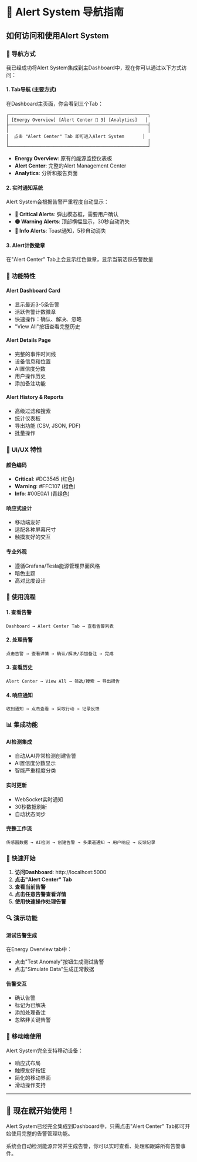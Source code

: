 # 🚨 Alert System 导航指南

## 如何访问和使用Alert System

### 🎯 **导航方式**

我已经成功将Alert System集成到主Dashboard中，现在你可以通过以下方式访问：

#### **1. Tab导航 (主要方式)**
在Dashboard主页面，你会看到三个Tab：

```
┌─────────────────────────────────────────────────────┐
│ [Energy Overview] [Alert Center 🔔 3] [Analytics]   │
├─────────────────────────────────────────────────────┤
│                                                     │
│  点击 "Alert Center" Tab 即可进入Alert System       │
│                                                     │
└─────────────────────────────────────────────────────┘
```

- **Energy Overview**: 原有的能源监控仪表板
- **Alert Center**: 完整的Alert Management Center
- **Analytics**: 分析和报告页面

#### **2. 实时通知系统**
Alert System会根据告警严重程度自动显示：

- **🔴 Critical Alerts**: 弹出模态框，需要用户确认
- **🟡 Warning Alerts**: 顶部横幅显示，30秒自动消失
- **🔵 Info Alerts**: Toast通知，5秒自动消失

#### **3. Alert计数徽章**
在"Alert Center" Tab上会显示红色徽章，显示当前活跃告警数量

### 🚀 **功能特性**

#### **Alert Dashboard Card**
- 显示最近3-5条告警
- 活跃告警计数徽章
- 快速操作：确认、解决、忽略
- "View All"按钮查看完整历史

#### **Alert Details Page**
- 完整的事件时间线
- 设备信息和位置
- AI置信度分数
- 用户操作历史
- 添加备注功能

#### **Alert History & Reports**
- 高级过滤和搜索
- 统计仪表板
- 导出功能 (CSV, JSON, PDF)
- 批量操作

### 🎨 **UI/UX 特性**

#### **颜色编码**
- **Critical**: #DC3545 (红色)
- **Warning**: #FFC107 (橙色)
- **Info**: #00E0A1 (青绿色)

#### **响应式设计**
- 移动端友好
- 适配各种屏幕尺寸
- 触摸友好的交互

#### **专业外观**
- 遵循Grafana/Tesla能源管理界面风格
- 暗色主题
- 高对比度设计

### 🔧 **使用流程**

#### **1. 查看告警**
```
Dashboard → Alert Center Tab → 查看告警列表
```

#### **2. 处理告警**
```
点击告警 → 查看详情 → 确认/解决/添加备注 → 完成
```

#### **3. 查看历史**
```
Alert Center → View All → 筛选/搜索 → 导出报告
```

#### **4. 响应通知**
```
收到通知 → 点击查看 → 采取行动 → 记录反馈
```

### 📊 **集成功能**

#### **AI检测集成**
- 自动从AI异常检测创建告警
- AI置信度分数显示
- 智能严重程度分类

#### **实时更新**
- WebSocket实时通知
- 30秒数据刷新
- 自动状态同步

#### **完整工作流**
```
传感器数据 → AI检测 → 创建告警 → 多渠道通知 → 用户响应 → 反馈记录
```

### 🎯 **快速开始**

1. **访问Dashboard**: http://localhost:5000
2. **点击"Alert Center" Tab**
3. **查看当前告警**
4. **点击任意告警查看详情**
5. **使用快速操作处理告警**

### 🔍 **演示功能**

#### **测试告警生成**
在Energy Overview tab中：
- 点击"Test Anomaly"按钮生成测试告警
- 点击"Simulate Data"生成正常数据

#### **告警交互**
- 确认告警
- 标记为已解决
- 添加处理备注
- 忽略非关键告警

### 📱 **移动端使用**

Alert System完全支持移动设备：
- 响应式布局
- 触摸友好按钮
- 简化的移动界面
- 滑动操作支持

---

## 🚀 **现在就开始使用！**

Alert System已经完全集成到Dashboard中，只需点击"Alert Center" Tab即可开始使用完整的告警管理功能。

系统会自动检测能源异常并生成告警，你可以实时查看、处理和跟踪所有告警事件。
